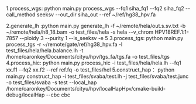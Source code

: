 1.process_wgs: python main.py process_wgs --fq1 siha_fq1 --fq2 siha_fq2 --call_method seeksv --out_dir siha_out --ref ~/ref/hg38_hpv.fa

2.generate_lh :python main.py generate_lh -f ~/remote/hela/out.s.sv.txt -b ~/remote/hela/h8_18.bam -o test_files/hela -s hela --v_chrom HPV18REF.1:1-7857 --ploidy 3 --purity 1 --is_seeksv -e 5
3.process_tgs: python main.py process_tgs -r ~/remote/gate/ref/hg38_hpv.fa -l test_files/hela/hela.balance.lh -t /home/caronkey/Documents/cityu/hpv/tgs_fa/tgs.fa -o test_files/tgs
4.process_hic: python main.py process_hic -i test_files/hela/hela.lh --fq1 xx.f1 --fq2 xx.f2 --ref ref.fq -o test_files/hel
5.construct_hap： python main.py construct_hap -i test_files/svaba/test.lh -j test_files/svaba/test.junc -o test_files/svaba -s test --local_hap /home/caronkey/Documents/cityu/hpv/localHapHpv/cmake-build-debug/localHap --cbc cbc


